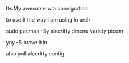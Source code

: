 Its My awesome wm convigration

to use it the way i am using in arch

sudo pacman -Sy alacritty dmenu variety picom

yay -S brave-bin

also pull alacritty config
